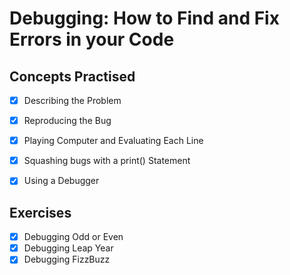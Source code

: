 # Debugging: How to Find and Fix Errors in your Code  

## Concepts Practised  

- [x] Describing the Problem   
- [x] Reproducing the Bug  
- [x] Playing Computer and Evaluating Each Line  
- [x] Squashing bugs with a print() Statement  
- [x] Using a Debugger  


## Exercises  
- [x] Debugging Odd or Even
- [x] Debugging Leap Year  
- [x] Debugging FizzBuzz 